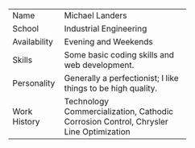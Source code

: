 <html>
<body>
 
<table style="width:70%">
  <tr>
    <td>Name</td>
    <td>Michael Landers</td>
  </tr>
  <tr>
    <td>School</td>
    <td>Industrial Engineering</td>		
  </tr>
  <tr>
    <td>Availability</td>
    <td>Evening and Weekends</td>		
  </tr>
  <tr>
    <td>Skills</td>
    <td>Some basic coding skills and web development.</td>		
  </tr>
  <tr>
    <td>Personality</td>
    <td>Generally a perfectionist; I like things to be high quality.</td>		
  </tr>
  <tr>
    <td>Work History</td>
    <td>Technology Commercialization, Cathodic Corrosion Control, Chrysler Line Optimization</td>		
  </tr>
</table>
 
</body>
</html>
